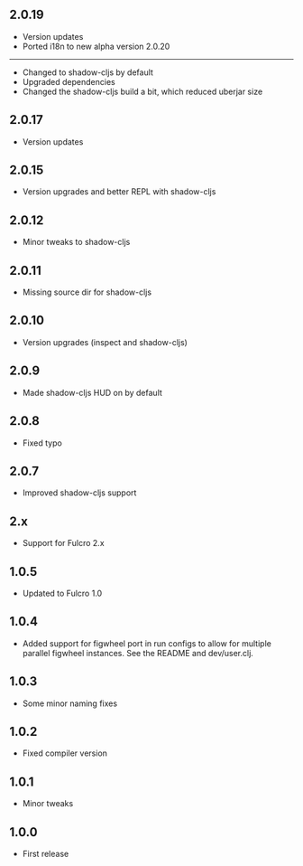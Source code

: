 2.0.19
------
- Version updates
- Ported i18n to new alpha version
2.0.20
------
- Changed to shadow-cljs by default
- Upgraded dependencies
- Changed the shadow-cljs build a bit, which reduced uberjar size

2.0.17
------
- Version updates

2.0.15
------
- Version upgrades and better REPL with shadow-cljs

2.0.12
------
- Minor tweaks to shadow-cljs

2.0.11
------
- Missing source dir for shadow-cljs

2.0.10
------
- Version upgrades (inspect and shadow-cljs)

2.0.9
-----
- Made shadow-cljs HUD on by default

2.0.8
-----
- Fixed typo

2.0.7
-----
- Improved shadow-cljs support

2.x
---
- Support for Fulcro 2.x

1.0.5
-----
- Updated to Fulcro 1.0

1.0.4
-----
- Added support for figwheel port in run configs to allow for multiple
parallel figwheel instances. See the README and dev/user.clj.

1.0.3
-----
- Some minor naming fixes

1.0.2
-----
- Fixed compiler version

1.0.1
-----
- Minor tweaks

1.0.0
-----
- First release
